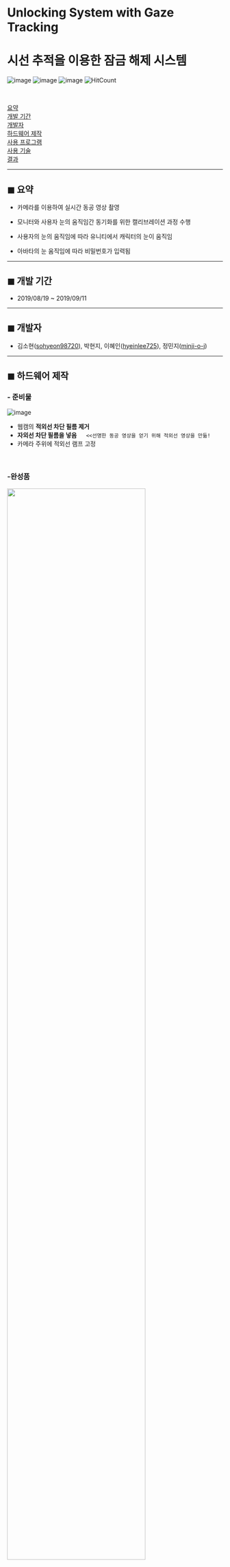 # Unlocking System with Gaze Tracking
# 시선 추적을 이용한 잠금 해제 시스템
![image](https://img.shields.io/github/license/minji-o-j/Unlocking-System-with-Gaze-Tracking?style=flat-square)
![image](https://img.shields.io/badge/language-C%23-blue?style=flat-square&logo=Unity)
![image](https://img.shields.io/badge/Latest%20Update-200308-9cf?style=flat-square)
![HitCount](http://hits.dwyl.com/minji-o-j/Unlocking-System-with-Gaze-Tracking.svg) 

<br>

[요약](#-요약)  
[개발 기간](#-개발-기간)  
[개발자](#-개발자)  
[하드웨어 제작](#-하드웨어-제작)  
[사용 프로그램](#-사용-프로그램)  
[사용 기술](#-사용-기술)  
[결과](#-결과)

---
## ◼ 요약
- 카메라를 이용하여 실시간 동공 영상 촬영
- 모니터와 사용자 눈의 움직임간 동기화를 위한 캘리브레이션 과정 수행

- 사용자의 눈의 움직임에 따라 유니티에서 캐릭터의 눈이 움직임

- 아바타의 눈 움직임에 따라 비밀번호가 입력됨
---
## ◼ 개발 기간

- 2019/08/19 ~ 2019/09/11
---
## ◼ 개발자
- 김소현([sohyeon98720](https://github.com/sohyeon98720)), 박현지, 이혜인([hyeinlee725](https://github.com/hyeinlee725)), 정민지([minji-o-j](https://github.com/minji-o-j))



--- 
## ◼ 하드웨어 제작
### - 준비물
![image](https://user-images.githubusercontent.com/45448731/75803052-1aec8180-5dc1-11ea-9005-3a1a7a7de31d.png)


- 웹캠의 __적외선 차단 필름 제거__  
- __자외선 차단 필름을 넣음__  　    `<<선명한 동공 영상을 얻기 위해 적외선 영상을 만듦!`  
- 카메라 주위에 적외선 램프 고정
<br>

### -완성품
<img src="https://user-images.githubusercontent.com/45448731/75803296-92baac00-5dc1-11ea-95c0-182f2be12af5.png" width="80%">     

- 3D 프린팅을 이용하여 카메라 케이스를 제작하였다.

---

## ◼ 사용 프로그램

-  __Tinkercad__: 하드웨어 제작시 카메라 케이스의 3D 도면을 만듦

-  __CL-Eye Test__: 안경에 부착된 카메라를 통해 눈 영상 촬영

-  __OpenCV__: 동공 추출, 시선 추적, Calibration

-  __Unity__: 프로그램 제작, 아바타의 눈 움직이게끔 함

-  __Visual Studio__: 프로그래밍, 시선 관련 데이터 처리

---
## ◼ 사용 기술
### -동공 추출
- HoughCircles 함수를 이용하여 원을 찾음  
- 찾을 수 있는 원의 최소 반지름, 최대 반지름, 원 사이의 거리를 조절하여 동공 하나만 추출하도록 함

    ![image](https://user-images.githubusercontent.com/45448731/75806335-cb10b900-5dc6-11ea-8a4e-0ba68616577a.png)
- __Circle 함수를 이용해 동공에 원을 그리고, 그 중심좌표를 찾음__
<br>

### -캘리브레이션
![image](https://user-images.githubusercontent.com/45448731/75952876-55563b80-5ef3-11ea-9194-05cfbc111283.png)
- '눈이 화면을 보고 있다'라고 인식하게끔 하기 위해 필요한 과정.
- __화면과 사용자 간의 거리가 항상 일정하지 않기 때문에__ 이 과정이 필요하다.  
<br>

![image](https://user-images.githubusercontent.com/45448731/75953050-c4339480-5ef3-11ea-95eb-984fdabf579e.png)  
→캘리브레이션 과정
1. 왼쪽 위, 오른쪽 아래를 볼 때의 동공의 중심 좌표를 찾는다.
2. 두 점을 기준으로 9개 점의 좌표를 계산한다.
3. 패턴 입력 화면에서 전체 화면을 9개의 영역으로 나누어 점의 좌표와 연관시킨다.

---
## ◼ 결과

- 동공이 잘 인식되지 않는 상황을 대비하여 몇 초 이후에 넘어가는 것이 아니라 **동공 프레임이 몇 개 들어왔는가**에 따라 다음 화면으로 자동으로 넘어가게끔 구현하였다.
<br>

- 메인 화면  
![image](https://user-images.githubusercontent.com/45448731/76137002-5d40e780-607b-11ea-9bfe-c3b7c7bd50fc.png)
<br>

- 개발자 보기  
![image](https://user-images.githubusercontent.com/45448731/76137003-603bd800-607b-11ea-8662-4368fe8b5f24.png)
<br>

### 잠금 설정시  
- 캘리브레이션  
![image](https://user-images.githubusercontent.com/45448731/76137035-aee97200-607b-11ea-9d4a-828f16d0a0b3.png)
    - 왼쪽 위, 오른쪽 아래를 일정 프레임씩 보게 함으로써 화면을 보는 눈의 위치를 파악한다.  
<br>

- 비밀번호 등록하기  
![image](https://user-images.githubusercontent.com/45448731/76137062-11db0900-607c-11ea-895f-6731286e769d.png)  
![image](https://user-images.githubusercontent.com/45448731/76137081-3fc04d80-607c-11ea-9e83-8625c66f02d8.png)  
    -`비밀번호 등록하기` 단계에서 비밀번호를 입력하면 **레몬이 노란색으로 표시된다.**
    - 비밀번호 입력은 9개의 영역중 한 구역에 일정 프레임 이상 있을 경우 선택이 되었다고 
    - 비밀번호는 3자리에서 5자리까지 설정 가능하다.
    - 비밀번호가 5자리 인 경우 5자리가 입력되면 자동으로 확인 창으로 넘어가며, 3 또는 4자리인 경우 __가운데 캐릭터를 일정 프레임동안 보면__ 다음 화면으로 넘어간다. 
<br>

- 입력한 비밀번호 확인하기  
![image](https://user-images.githubusercontent.com/45448731/76137039-bb6dca80-607b-11ea-89c1-f4065723c220.png)
<br>

#### 잠금 해제시
- 캘리브레이션  
![image](https://user-images.githubusercontent.com/45448731/76137035-aee97200-607b-11ea-9d4a-828f16d0a0b3.png)
    - 왼쪽 위, 오른쪽 아래를 일정 프레임씩 보게 함으로써 화면을 보는 눈의 위치를 파악한다.
<br>

- 잠금 해제하기  
![image](https://user-images.githubusercontent.com/45448731/76139691-0bf22180-6096-11ea-9357-38ced3db434d.png)  
    - `잠금 해제하기` 단계에서는 _레몬의 색은 바뀌지 않는다._ 대신 비밀번호가 입력되었음을 확인할 수 있도록 __자릿수가 체크__ 된다.  
    - 비밀번호가 3-4자리인 경우에는 3-4자리만 입력이 되면 바로 `해제 성공`/`해제 실패` 창으로 넘어간다.

  ![image](https://user-images.githubusercontent.com/45448731/76139692-0e547b80-6096-11ea-8fd6-889a8d89f7bf.png)
<br>

- 잠금 해제 실패시  
![image](https://user-images.githubusercontent.com/45448731/76139694-10b6d580-6096-11ea-89d6-752da0c356fe.png)
<br>
